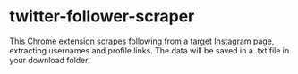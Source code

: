 # twitter-follower-scraper
This Chrome extension scrapes following from a target Instagram page, extracting usernames and profile links. The data will be saved in a .txt file in your download folder.
